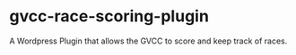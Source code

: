 # gvcc-race-scoring-plugin
A Wordpress Plugin that allows the GVCC to score and keep track of races.
